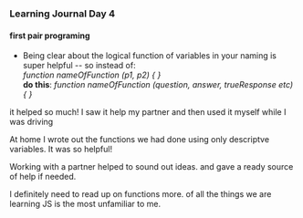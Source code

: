 ### Learning Journal Day 4  

#### first pair programing
- Being clear about the logical function of variables in your naming is super helpful
-- so instead of:  
    _function nameOfFunction (p1, p2) {  }_  
  __do this__:  _function nameOfFunction (question, answer, trueResponse etc) { }_

it helped   so much!  I saw it help my partner and then used it myself while I was driving

At home I wrote out the functions we had done using only descriptve variables.  It was so helpful!

Working with a partner helped to sound out ideas. and gave a ready source of help if needed.

I definitely need to read up on functions more.  of all the things we are learning JS is the most unfamiliar to me.
